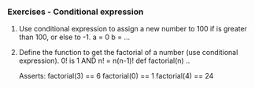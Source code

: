### Exercises - Conditional expression

1. Use conditional expression to assign a new number to 100 if is greater than 100, or else to -1.
   a = 0
   b = ...

2. Define the function to get the factorial of a number (use conditional expression).
   0! is 1 AND n! = n(n-1)!
   def factorial(n) ..
   
   Asserts:
    factorial(3) == 6
    factorial(0) == 1
    factorial(4) == 24